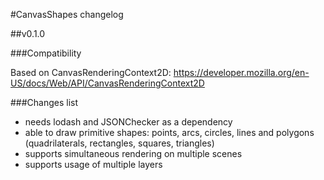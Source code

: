 #CanvasShapes changelog

##v0.1.0

###Compatibility

Based on CanvasRenderingContext2D: https://developer.mozilla.org/en-US/docs/Web/API/CanvasRenderingContext2D

###Changes list

- needs lodash and JSONChecker as a dependency
- able to draw primitive shapes: points, arcs, circles, lines and polygons (quadrilaterals, rectangles, squares, triangles)
- supports simultaneous rendering on multiple scenes
- supports usage of multiple layers

